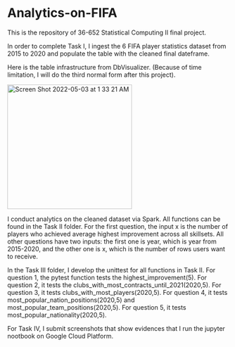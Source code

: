 # Analytics-on-FIFA

This is the repository of 36-652 Statistical Computing II final project.

In order to complete Task I, I ingest the 6 FIFA player statistics dataset from 2015 to 2020 and populate the table with the cleaned final dateframe.

Here is the table infrastructure from DbVisualizer. (Because of time limitation, I will do the third normal form after this project).

<img width="283" alt="Screen Shot 2022-05-03 at 1 33 21 AM" src="https://user-images.githubusercontent.com/89940463/166408670-5336af78-d2ba-4f0d-a2e4-df2c1671fe5c.png">

I conduct analytics on the cleaned dataset via Spark. All functions can be found in the Task II folder. For the first question, the input x is the number of players who achieved average highest improvement across all skillsets. All other questions have two inputs: the first one is year, which is year from 2015-2020, and the other one is x, which is the number of rows users want to receive.

In the Task III folder, I develop the unittest for all functions in Task II. For question 1, the pytest function tests the highest_improvement(5). For question 2, it tests the clubs_with_most_contracts_until_2021(2020,5). For question 3, it tests clubs_with_most_players(2020,5). For question 4, it tests most_popular_nation_positions(2020,5) and most_popular_team_positions(2020,5). For question 5, it tests most_popular_nationality(2020,5).

For Task IV, I submit screenshots that show evidences that I run the jupyter nootbook on Google Cloud Platform.

